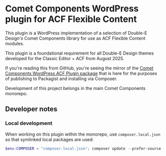 # Comet Components WordPress plugin for ACF Flexible Content

This plugin is a WordPress implementation of a selection of Double-E Design's Comet Components library for use as ACF Flexible Content modules.

This plugin is a foundational requirement for all Double-E Design themes developed for the Classic Editor + ACF from August 2025.

If you're reading this from GitHub, you're seeing the mirror of the [Comet Components WordPress ACF Plugin package](https://github.com/doubleedesign/comet-components/tree/master/packages/comet-plugin) that is here for the purposes of publishing to Packagist and installing via Composer.

Development of this project belongs in the main Comet Components monorepo.

## Developer notes

### Local development

When working on this plugin within the monorepo, use `composer.local.json` so that symlinked local packages are used:

```powershell
$env:COMPOSER = "composer.local.json"; composer update --prefer-source
```
